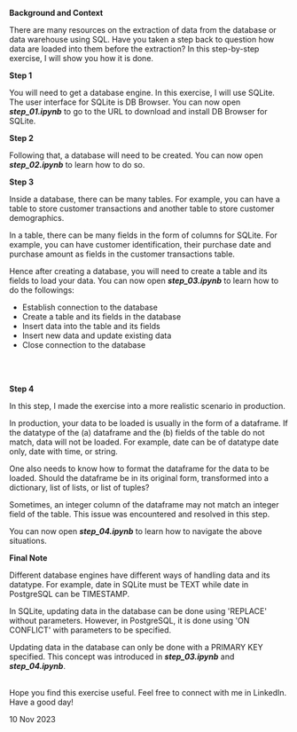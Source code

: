 **Background and Context**

There are many resources on the extraction of data from the database or data warehouse using SQL. Have you taken a step back to question how data are loaded into them before the extraction? In this step-by-step exercise, I will show you how it is done.
<br>

**Step 1**

You will need to get a database engine. In this exercise, I will use SQLite. The user interface for SQLite is DB Browser. You can now open ***step_01.ipynb*** to go to the URL to download and install DB Browser for SQLite.
<br>

**Step 2**

Following that, a database will need to be created. You can now open ***step_02.ipynb*** to learn how to do so.
<br>

**Step 3**

Inside a database, there can be many tables. For example, you can have a table to store customer transactions and another table to store customer demographics.

In a table, there can be many fields in the form of columns for SQLite. For example, you can have customer identification, their purchase date and purchase amount as fields in the customer transactions table.

Hence after creating a database, you will need to create a table and its fields to load your data. You can now open ***step_03.ipynb*** to learn how to do the followings:
* Establish connection to the database
* Create a table and its fields in the database
* Insert data into the table and its fields
* Insert new data and update existing data
* Close connection to the database
<br>
<br>

**Step 4**

In this step, I made the exercise into a more realistic scenario in production.

In production, your data to be loaded is usually in the form of a dataframe. If the datatype of the (a) dataframe and the (b) fields of the table do not match, data will not be loaded. For example, date can be of datatype date only, date with time, or string.

One also needs to know how to format the dataframe for the data to be loaded. Should the dataframe be in its original form, transformed into a dictionary, list of lists, or list of tuples?

Sometimes, an integer column of the dataframe may not match an integer field of the table. This issue was encountered and resolved in this step.

You can now open ***step_04.ipynb*** to learn how to navigate the above situations.
<br>

**Final Note**

Different database engines have different ways of handling data and its datatype. For example, date in SQLite must be TEXT while date in PostgreSQL can be TIMESTAMP.

In SQLite, updating data in the database can be done using 'REPLACE' without parameters. However, in PostgreSQL, it is done using 'ON CONFLICT' with parameters to be specified.

Updating data in the database can only be done with a PRIMARY KEY specified. This concept was introduced in ***step_03.ipynb*** and ***step_04.ipynb***.
<br>
<br>

Hope you find this exercise useful. Feel free to connect with me in LinkedIn. Have a good day!

10 Nov 2023
